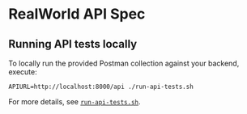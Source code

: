 # RealWorld API Spec

## Running API tests locally

To locally run the provided Postman collection against your backend, execute:

```
APIURL=http://localhost:8000/api ./run-api-tests.sh
```

For more details, see [`run-api-tests.sh`](run-api-tests.sh).
